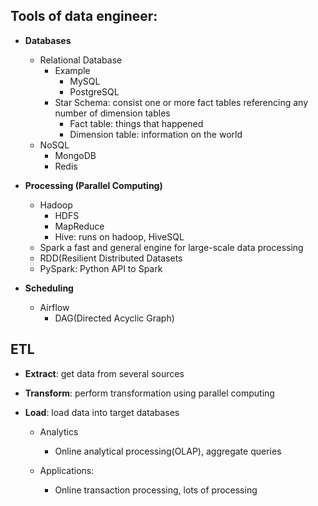 ## Tools of data engineer:
* **Databases**
  * Relational Database
    * Example
      * MySQL
      * PostgreSQL
    * Star Schema: consist one or more fact tables referencing any number of dimension tables
      * Fact table: things that happened
      * Dimension table: information on the world
  * NoSQL
    * MongoDB
    * Redis
    
* **Processing (Parallel Computing)**
  * Hadoop
    * HDFS
    * MapReduce
    * Hive: runs on hadoop, HiveSQL
   * Spark a fast and general engine for large-scale data processing
    * RDD(Resilient Distributed Datasets
    * PySpark: Python API to Spark
    
* **Scheduling**
  * Airflow
    * DAG(Directed Acyclic Graph)
    
## ETL
* **Extract**: get data from several sources

* **Transform**: perform transformation using parallel computing

* **Load**: load data into target databases
  * Analytics
    * Online analytical processing(OLAP), aggregate queries
    
  * Applications:
    * Online transaction processing, lots of processing
